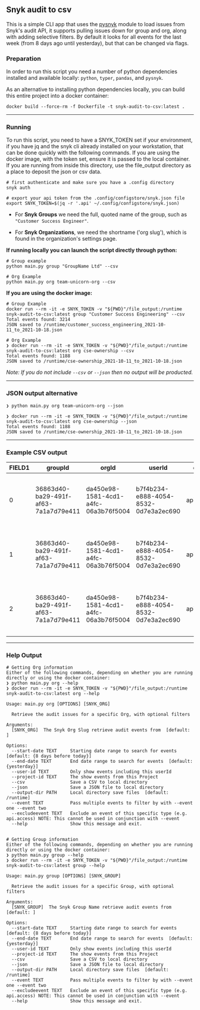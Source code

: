 ## Snyk audit to csv

This is a simple CLI app that uses the [pysnyk](https://github.com/snyk-labs/pysnyk) module to load issues from Snyk's audit API, it supports pulling issues down for group and org, along with adding selective filters.
By default it looks for all events for the last week (from 8 days ago until yesterday), but that can be changed via flags.

### Preparation

In order to run this script you need a number of python dependencies installed and available locally: `python`, `typer`, `pandas`, and `pysnyk`.

As an alternative to installing python dependencies locally, you can build this entire project into a docker container:
```
docker build --force-rm -f Dockerfile -t snyk-audit-to-csv:latest .
```

---

### Running

To run this script, you need to have a SNYK_TOKEN set if your environment, if you have jq and the snyk cli already installed on your workstation, that can be done quickly with the following commands.
If you are using the docker image, with the token set, ensure it is passed to the local container. If you are running from inside this directory, use the file_output directory as a place to deposit the json or csv data.

```shell
# first authenticate and make sure you have a .config directory
snyk auth

# export your api token from the .config/configstore/snyk.json file
export SNYK_TOKEN=$(jq -r '.api' ~/.config/configstore/snyk.json)
```

- For **Snyk Groups** we need the full, quoted name of the group, such as `"Customer Success Engineer"`.

- For **Snyk Organizations**, we need the shortname ('org slug'), which is found in the organization's settings page.


**If running locally you can launch the script directly through python:**

```shell
# Group example
python main.py group "GroupName Ltd" --csv

# Org Example
python main.py org team-unicorn-org --csv
```

**If you are using the docker image:**

```shell
# Group Example
docker run --rm -it -e SNYK_TOKEN -v "${PWD}"/file_output:/runtime snyk-audit-to-csv:latest group "Customer Success Engineering" --csv
Total events found: 3214
JSON saved to /runtime/customer_success_engineering_2021-10-11_to_2021-10-18.json

# Org Example
❯ docker run --rm -it -e SNYK_TOKEN -v "${PWD}"/file_output:/runtime snyk-audit-to-csv:latest org cse-ownership --csv
Total events found: 1188
JSON saved to /runtime/cse-ownership_2021-10-11_to_2021-10-18.json
```

_Note: If you do not include `--csv` or `--json` then no output will be producted._

---

### JSON output alternative

```shell
❯ python main.py org team-unicorn-org --json
```

```shell
❯ docker run --rm -it -e SNYK_TOKEN -v "${PWD}"/file_output:/runtime snyk-audit-to-csv:latest org cse-ownership --json
Total events found: 1188
JSON saved to /runtime/cse-ownership_2021-10-11_to_2021-10-18.json
```
---

### Example CSV output

|FIELD1                                                          |groupId|orgId                               |userId                              |event     |content                                                                                                             |created                 |
|----------------------------------------------------------------|-------|------------------------------------|------------------------------------|----------|--------------------------------------------------------------------------------------------------------------------|------------------------|
|0                                                               |36863d40-ba29-491f-af63-7a1a7d79e411|da450e98-1581-4cd1-a4fc-06a3b76f5004|b7f4b234-e888-4054-8532-0d7e3a2ec690|api.access|{'url': '/api/v1/org/da450e98-1581-4cd1-a4fc-06a3b76f5004/audit?from=2021-10-03&to=2021-10-10&sortOrder=ASC&page=1'}|2021-10-11T08:50:14.558Z|
|1                                                               |36863d40-ba29-491f-af63-7a1a7d79e411|da450e98-1581-4cd1-a4fc-06a3b76f5004|b7f4b234-e888-4054-8532-0d7e3a2ec690|api.access|{'url': '/api/v1/org/da450e98-1581-4cd1-a4fc-06a3b76f5004/audit?from=2021-10-03&to=2021-10-10&sortOrder=ASC&page=2'}|2021-10-11T08:50:16.280Z|
|2                                                               |36863d40-ba29-491f-af63-7a1a7d79e411|da450e98-1581-4cd1-a4fc-06a3b76f5004|b7f4b234-e888-4054-8532-0d7e3a2ec690|api.access|{'url': '/api/v1/org/da450e98-1581-4cd1-a4fc-06a3b76f5004/audit?from=2021-10-03&to=2021-10-10&sortOrder=ASC&page=3'}|2021-10-11T08:50:16.542Z|

---

### Help Output

```
# Getting Org information
Either of the following commands, depending on whether you are running directly or using the docker container:
❯ python main.py org --help
❯ docker run --rm -it -e SNYK_TOKEN -v "${PWD}"/file_output:/runtime snyk-audit-to-csv:latest org --help

Usage: main.py org [OPTIONS] [SNYK_ORG]

  Retrieve the audit issues for a specific Org, with optional filters

Arguments:
  [SNYK_ORG]  The Snyk Org Slug retrieve audit events from  [default: ]

Options:
  --start-date TEXT     Starting date range to search for events  [default: {8 days before today}]
  --end-date TEXT       End date range to search for events  [default: {yesterday}]
  --user-id TEXT        Only show events including this userId
  --project-id TEXT     The show events from this Project
  --csv                 Save a CSV to local directory
  --json                Save a JSON file to local directory
  --output-dir PATH     Local directory save files  [default: /runtime]
  --event TEXT          Pass multiple events to filter by with --event one --event two
  --excludeevent TEXT   Exclude an event of this specific type (e.g. api.access) NOTE: This cannot be used in conjunction with --event
  --help                Show this message and exit.


# Getting Group information
Either of the following commands, depending on whether you are running directly or using the docker container:
❯ python main.py group --help
❯ docker run --rm -it -e SNYK_TOKEN -v "${PWD}"/file_output:/runtime snyk-audit-to-csv:latest group --help

Usage: main.py group [OPTIONS] [SNYK_GROUP]

  Retrieve the audit issues for a specific Group, with optional filters

Arguments:
  [SNYK_GROUP]  The Snyk Group Name retrieve audit events from  [default: ]

Options:
  --start-date TEXT     Starting date range to search for events  [default: {8 days before today}]
  --end-date TEXT       End date range to search for events  [default: {yesterday}]
  --user-id TEXT        Only show events including this userId
  --project-id TEXT     The show events from this Project
  --csv                 Save a CSV to local directory
  --json                Save a JSON file to local directory
  --output-dir PATH     Local directory save files  [default: /runtime]
  --event TEXT          Pass multiple events to filter by with --event one --event two
  --excludeevent TEXT   Exclude an event of this specific type (e.g. api.access) NOTE: This cannot be used in conjunction with --event
  --help                Show this message and exit.
```
